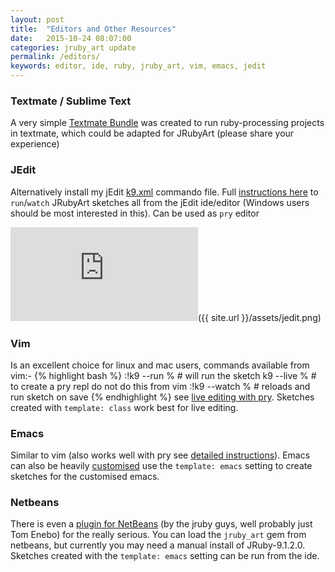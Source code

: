 ```yaml
---
layout: post
title:  "Editors and Other Resources"
date:   2015-10-24 08:07:00
categories: jruby_art update
permalink: /editors/
keywords: editor, ide, ruby, jruby_art, vim, emacs, jedit
---
```


### Textmate / Sublime Text
A very simple [Textmate Bundle][textmate] was created to run ruby-processing projects in textmate, which could be adapted for JRubyArt (please share your experience)

### JEdit
Alternatively install my jEdit [k9.xml][commando] commando file. Full [instructions here][jedit] to `run`/`watch` JRubyArt sketches all from the jEdit ide/editor (Windows users should be most interested in this). Can be used as `pry` editor

![jEdit]({{ site.url }}/assets/jedit.png)

### Vim
Is an excellent choice for linux and mac users, commands available from vim:-
{% highlight bash %}
:!k9 --run %   # will run the sketch
k9 --live %  # to create a pry repl do not do this from vim
:!k9 --watch % # reloads and run sketch on save
{% endhighlight %}
see [live editing with pry][pry]. Sketches created with `template: class` work best for live editing.

### Emacs
Similar to vim (also works well with pry see [detailed instructions][pry]). Emacs can also be heavily [customised][emacs] use the `template: emacs` setting to create sketches for the customised emacs. 

### Netbeans
There is even a [plugin for NetBeans][plugin] (by the jruby guys, well probably just Tom Enebo) for the really serious. You can load the `jruby_art` gem from netbeans, but currently you may need a manual install of JRuby-9.1.2.0. Sketches created with the `template: emacs` setting can be run from the ide.

[plugin]:http://plugins.netbeans.org/plugin/38549
[textmate]:http://github.com/tibastral/ruby-processing-tmbundle
[jedit]:http://monkstone.github.io/jedit4processing/jekyll/update/2015/12/11/welcome.html
[emacs]:https://github.com/ruby-processing/JRubyArt/wiki/Using-emacs-as-your-JRubyArt-Ide
[commando]:https://github.com/monkstone/jedit4processing/blob/master/.jedit/console/commando/k9.xml
[pry]:https://github.com/ruby-processing/JRubyArt/wiki/Live-Coding
